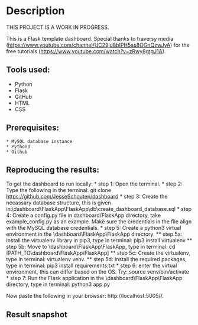 # Description
THIS PROJECT IS A WORK IN PROGRESS.

This is a Flask template dashboard. Special thanks to traversy media (https://www.youtube.com/channel/UC29ju8bIPH5as8OGnQzwJyA) for the free tutorials (https://www.youtube.com/watch?v=zRwy8gtgJ1A). 

## Tools used:
   * Python
   * Flask
   * GitHub
   * HTML
   * CSS

## Prerequisites:
	* MySQL database instance
	* Python3 
	* Github

## Reproducing the results:
To get the dashboard to run locally:
	* step 1: Open the terminal.
	* step 2: Type the following in the terminal: git clone https://github.com/JesseSchouten/dashboard
	* step 3: Create the necassary database structure, this is given in:\dashboard\FlaskApp\FlaskApp\db\create_dashboard_database.sql
	* step 4: Create a config.py file in dashboard/FlaskApp directory, take example_config.py as an example. Make sure the credentials in the file align with the MySQL database credentials.
	* step 5: Create a python3 virtual environment in the \dashboard\FlaskApp\FlaskApp directory.
	** step 5a: Install the virtualenv library in pip3, type in terminal: pip3 install virtualenv 
	** step 5b: Move to \dashboard\FlaskApp\FlaskApp, type in terminal: cd [PATH_TO\dashboard\FlaskApp\FlaskApp]
	** step 5c: Create the virtualenv, type in terminal: virtualenv venv.
	** step 5d: Install the required packages, type in terminal: pip3 install requirements.txt 
	* step 6: enter the virtual environment, this can differ based on the OS. Try: source venv/bin/activate
	* step 7: Run the Flask application in the \dashboard\FlaskApp\FlaskApp directory, type in terminal: python3 app.py

Now paste the following in your browser: http://localhost:5005//.

## Result snapshot
